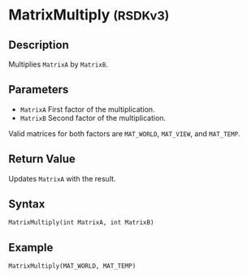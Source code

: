 # MatrixMultiply <small>(RSDKv3)</small>

## Description
Multiplies `MatrixA` by `MatrixB`.

## Parameters
- `MatrixA`
First factor of the multiplication.
- `MatrixB`
Second factor of the multiplication.

Valid matrices for both factors are `MAT_WORLD`, `MAT_VIEW`, and `MAT_TEMP`.

## Return Value
Updates `MatrixA` with the result.

## Syntax
```
MatrixMultiply(int MatrixA, int MatrixB)
```

## Example
```
MatrixMultiply(MAT_WORLD, MAT_TEMP)
```